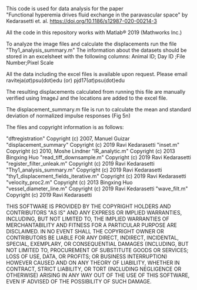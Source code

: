 This code is used for data analysis for the paper  
"Functional hyperemia drives fluid exchange in the paravascular space" by Kedarasetti et. al. 
https://doi.org/10.1186/s12987-020-00214-3

All the code in this repository works with Matlab® 2019 (Mathworks Inc.)

To analyze the image files and calculate the displacements run the file "Thy1_analysis_summary.m"
The information about the datasets should be stored in an excelsheet with the following columns:
Animal ID; Day ID ;File Number;Pixel Scale

All the data including the excel files is available upon request. Please email raviteja(_at_)psu(dot)edu (or) pjd17(_at_)psu(dot)edu

The resulting displacements calculated from running this file are manually verified using ImageJ and the locations are added to the excel file. 

The displacement_summary.m file is run to calculate the mean and standard deviation of normalized impulse responses (Fig 5n)

The files and copyright information is as follows:

"dftregistration"			Copyright (c) 2007, Manuel Guizar 
"displacement_summary"		Copyright (c) 2019 Ravi Kedarasetti
"inset.m" 				Copyright (c) 2010, Moshe Lindner 
"IR_analytic.m"			Copyright (c) 2013 Bingxing Huo
"read_tiff_downsample.m"		Copyright (c) 2019 Ravi Kedarasetti
"register_filter_unleak.m"		Copyright (c) 2019 Ravi Kedarasetti
"Thy1_analysis_summary.m"		Copyright (c) 2019 Ravi Kedarasetti
"thy1_displacement_fields_iterative.m"	Copyright (c) 2019 Ravi Kedarasetti
"velocity_proc2.m"			Copyright (c) 2013 Bingxing Huo
"vessel_diameter_line.m"		Copyright (c) 2019 Ravi Kedarasetti
"wave_filt.m"			Copyright (c) 2019 Ravi Kedarasetti

THIS SOFTWARE IS PROVIDED BY THE COPYRIGHT HOLDERS AND CONTRIBUTORS "AS IS"
AND ANY EXPRESS OR IMPLIED WARRANTIES, INCLUDING, BUT NOT LIMITED TO, THE
IMPLIED WARRANTIES OF MERCHANTABILITY AND FITNESS FOR A PARTICULAR PURPOSE
ARE DISCLAIMED. IN NO EVENT SHALL THE COPYRIGHT OWNER OR CONTRIBUTORS BE
LIABLE FOR ANY DIRECT, INDIRECT, INCIDENTAL, SPECIAL, EXEMPLARY, OR
CONSEQUENTIAL DAMAGES (INCLUDING, BUT NOT LIMITED TO, PROCUREMENT OF
SUBSTITUTE GOODS OR SERVICES; LOSS OF USE, DATA, OR PROFITS; OR BUSINESS
INTERRUPTION) HOWEVER CAUSED AND ON ANY THEORY OF LIABILITY, WHETHER IN
CONTRACT, STRICT LIABILITY, OR TORT (INCLUDING NEGLIGENCE OR OTHERWISE)
ARISING IN ANY WAY OUT OF THE USE OF THIS SOFTWARE, EVEN IF ADVISED OF THE
POSSIBILITY OF SUCH DAMAGE.
